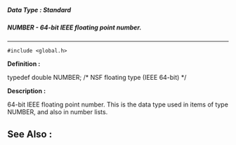 ##### Data Type : Standard
##### NUMBER - 64-bit IEEE floating point number.
---
```
#include <global.h>
```

**Definition :**

typedef double NUMBER;     /* NSF floating type (IEEE 64-bit) */

**Description :**

64-bit IEEE floating point number.  This is the data type used in items of type NUMBER, and also in number lists.


**See Also :**
---
